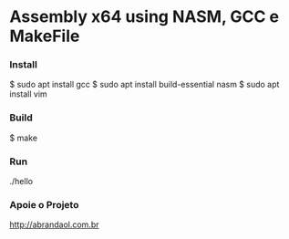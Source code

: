 # Assembly x64 using NASM, GCC e MakeFile

### Install
$ sudo apt install gcc
$ sudo apt install build-essential nasm
$ sudo apt install vim

### Build
$ make

### Run 
./hello

### Apoie o Projeto
http://abrandaol.com.br